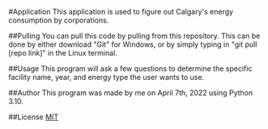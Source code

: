 #Application
This application is used to figure out Calgary's energy consumption by corporations.

##Pulling
You can pull this code by pulling from this repository. This can be done by either download "Git" for Windows, or by simply typing in "git pull [repo link]" in the Linux terminal.

##Usage
This program will ask a few questions to determine the specific facility name, year, and energy type the user wants to use.

##Author
This program was made by me on April 7th, 2022 using Python 3.10.

##License
[MIT](https://choosealicense.com/licenses/mit/)
